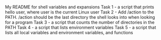 My README for shell variables and expansions
Task 1 - a script that prints hello user, where user is the current Linux user 
Task 2 - Add /action to the PATH. /action should be the last directory the shell looks into when looking for a program
Task 3 - a script that counts the number of directories in the PATH
Task 4 - a script that lists environment variables
Task 5 - a script that lists all local variables and environment variables, and functions
